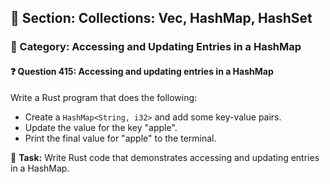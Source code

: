 ## 📘 Section: Collections: Vec, HashMap, HashSet
### 🔹 Category: Accessing and Updating Entries in a HashMap
#### ❓ Question 415: Accessing and updating entries in a HashMap

Write a Rust program that does the following:

- Create a `HashMap<String, i32>` and add some key-value pairs.
- Update the value for the key "apple".
- Print the final value for "apple" to the terminal.

🔧 **Task:** Write Rust code that demonstrates accessing and updating entries in a HashMap.
